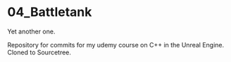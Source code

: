 # 04_Battletank
Yet another one.


Repository for commits for my udemy course on C++ in the Unreal Engine.
Cloned to Sourcetree.